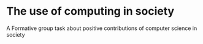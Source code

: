 # The use of computing in society
A Formative group task about positive contributions of computer science in society
